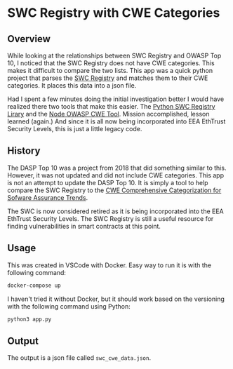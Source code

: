 # SWC Registry with CWE Categories

## Overview

While looking at the relationships between SWC Registry and OWASP Top 10, I noticed that the SWC Registry does not have CWE categories. This makes it difficult to compare the two lists. This app was a quick python project that parses the [SWC Registry](https://smartcontractsecurity.github.io/SWC-registry/) and matches them to their CWE categories. It places this data into a json file.

Had I spent a few minutes doing the initial investigation better I would have realized there two tools that make this easier. The [Python SWC Registry Lirary](https://github.com/SmartContractSecurity/SWC-registry-python) and the [Node OWASP CWE Tool](https://github.com/OWASP/cwe-tool). Mission accomplished, lesson learned (again.) And since it is all now being incorporated into EEA EthTrust Security Levels, this is just a little legacy code.

## History

The DASP Top 10 was a project from 2018 that did something similar to this. However, it was not updated and did not include CWE categories. This app is not an attempt to update the DASP Top 10.  It is simply a tool to help compare the SWC Registry to the [CWE Comprehensive Categorization for Sofware Assurance Trends](https://cwe.mitre.org/data/definitions/1400.html).

The SWC is now considered retired as it is being incorporated into the EEA EthTrust Security Levels. The SWC Registry is still a useful resource for finding vulnerabilities in smart contracts at this point.

## Usage

This was created in VSCode with Docker.  Easy way to run it is with the following command:

```bash
docker-compose up
```

I haven't tried it without Docker, but it should work based on the versioning with the following command using Python:

```bash
python3 app.py
```

## Output

The output is a json file called `swc_cwe_data.json`. 